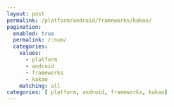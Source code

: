 ```yaml
---
layout: post
permalink: /platform/android/frameworks/kakao/
pagination: 
  enabled: true
  permalink: /:num/
  categories:
    values:
      - platform
      - android
      - frameworks
      - kakao
    matching: all
categories: [ platform, android, frameworks, kakao]
---
```


